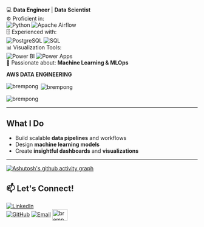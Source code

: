   
💻 **Data Engineer** | **Data Scientist**  
⚙️ Proficient in:  
![Python](https://img.shields.io/badge/Python-3776AB?style=flat-square&logo=python&logoColor=white) ![Apache Airflow](https://img.shields.io/badge/Apache%20Airflow-017CEE?style=flat-square&logo=apache-airflow&logoColor=white)  
🗄️ Experienced with:  
![PostgreSQL](https://img.shields.io/badge/PostgreSQL-336791?style=flat-square&logo=postgresql&logoColor=white) ![SQL](https://img.shields.io/badge/SQL-FFCA28?style=flat-square&logo=sql&logoColor=black)  
📊 Visualization Tools:  
![Power BI](https://img.shields.io/badge/Power%20BI-F2C811?style=flat-square&logo=powerbi&logoColor=black) ![Power Apps](https://img.shields.io/badge/Power%20Apps-742774?style=flat-square&logo=powerapps&logoColor=white)  
🤖 Passionate about: **Machine Learning & MLOps**  

**AWS DATA ENGINEERING**




<p><img align="left" src="https://github-readme-stats.vercel.app/api/top-langs?username=brem-21&show_icons=true&locale=en&layout=compact" alt="brempong" /></p>

<p>&nbsp;<img align="center" src="https://github-readme-stats.vercel.app/api?username=brem-21&show_icons=true&locale=en" alt="brempong" /></p>

<p align="left"> <img src="https://komarev.com/ghpvc/?username=brem-21&label=Profile%20views&color=0e75b6&style=flat" alt="brempong" /> </p>

---

##  What I Do  
- Build scalable **data pipelines** and workflows  
- Design **machine learning models**  
- Create **insightful dashboards** and **visualizations**  

---


[![Ashutosh's github activity graph](https://github-readme-activity-graph.vercel.app/graph?brem-21=Ashutosh00710)](https://github.com/ashutosh00710/github-readme-activity-graph)



## 📫 Let's Connect!  
[![LinkedIn](https://img.shields.io/badge/LinkedIn-Brempong-blue?style=flat-square&logo=linkedin)](https://www.linkedin.com/in/brempong-appiah-dankwah-61619a244/)  
[![GitHub](https://img.shields.io/badge/GitHub-Brempong-black?style=flat-square&logo=github)](https://github.com/brem-21)
[![Email](https://img.shields.io/badge/Email-Gmail-red?style=flat-square&logo=gmail)](mailto:brempong.dankwah@amalitech.com) 
<a href="https://www.hackerrank.com/brempong_dankwah" target="blank"><img align="center" src="https://raw.githubusercontent.com/rahuldkjain/github-profile-readme-generator/master/src/images/icons/Social/hackerrank.svg" alt="brempong_dankwah" height="30" width="40" /></a>

